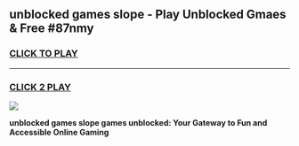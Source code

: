 
## unblocked games slope - Play Unblocked Gmaes & Free #87nmy
<h3>
<a href="https://news.freeplayer.one?title=unblocked_games_slope&ref=26F">CLICK TO PLAY</a></h3>
<hr>

<h3>
<a href="https://news.freeplayer.one?title=unblocked_games_slope&ref=26F">CLICK 2 PLAY</a>
  
</h3>

<a href="https://news.freeplayer.one?title=unblocked_games_slope&ref=26F/"><img src="https://clearcache.store/games.png"></a>


**unblocked games slope games unblocked: Your Gateway to Fun and Accessible Online Gaming**
